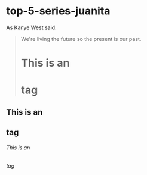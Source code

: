 # top-5-series-juanita
As Kanye West said:


> We're living the future so
> the present is our past.
> 
> # This is an <h1> tag
## This is an <h2> tag
###### This is an <h6> tag
